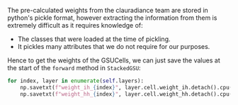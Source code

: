 The pre-calculated weights from the clauradiance team are stored in python's pickle format, however extracting the information from them is extremely difficult as it requires knowledge of:
* The classes that were loaded at the time of pickling.
* It pickles many attributes that we do not require for our purposes.

Hence to get the weights of the GSUCells, we can just save the values at the start of the `forward` method in `StackedGSU`:

```python
for index, layer in enumerate(self.layers):
	np.savetxt(f"weight_ih_{index}", layer.cell.weight_ih.detach().cpu().numpy())
	np.savetxt(f"weight_hh_{index}", layer.cell.weight_hh.detach().cpu().numpy())
```

